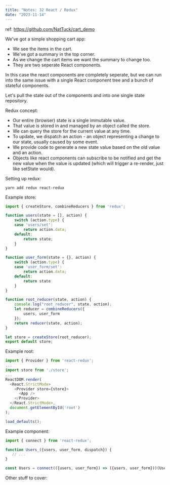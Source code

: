 ```yaml
---
title: "Notes: 32 React / Redux"
date: "2023-11-14"
---
```


ref: https://github.com/NatTuck/cart_demo

We've got a simple shopping cart app:

 - We see the items in the cart.
 - We've got a summary in the top corner.
 - As we change the cart items we want the summary to change too.
 - They are two seperate React components.
 
In this case the react components are completely seperate, but we can
run into the same issue with a single React component tree and a bunch
of stateful components.

Let's pull the state out of the components and into one single state
repository.

Redux concept:

 - Our entire (browser) state is a single immutable value.
 - That value is stored in and managed by an object called the store.
 - We can query the store for the current value at any time.
 - To update, we dispatch an action - an object representing a change
   to our state, usually caused by some event.
 - We provide code to generate a new state value based on the old
   value and an action.
 - Objects like react components can subscribe to be notified and get
   the new value when the value is updated (which will trigger a
   re-render, just like setState would).

Setting up redux:

```
yarn add redux react-redux
```

Example store:

```js
import { createStore, combineReducers } from 'redux';

function users(state = [], action) {
    switch (action.type) {
    case 'users/set':
        return action.data;
    default:
        return state;
    }
}

function user_form(state = {}, action) {
    switch (action.type) {
    case 'user_form/set':
        return action.data;
    default:
        return state
    }
}

function root_reducer(state, action) {
    console.log("root_reducer", state, action);
    let reducer = combineReducers({
        users, user_form
    });
    return reducer(state, action);
}

let store = createStore(root_reducer);
export default store;
```

Example root:

```js
import { Provider } from 'react-redux';
...
import store from './store';
...
ReactDOM.render(
  <React.StrictMode>
    <Provider store={store}>
      <App />
    </Provider>
  </React.StrictMode>,
  document.getElementById('root')
);

load_defaults();
```

Example component:

```js
import { connect } from 'react-redux';

function Users_({users, user_form, dispatch}) {
   // ...
}

const Users = connect(({users, user_form}) => ({users, user_form}))(Users_);
```

Other stuff to cover:

